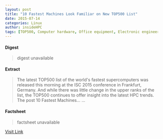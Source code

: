 ```yaml
---
layout: post
title: "10 Fastest Machines Look Familiar on New TOP500 List"
date: 2015-07-14
categories: Linux
author: insideHPC
tags: [TOP500, Computer hardware, Office equipment, Electronic engineering, Computing, Classes of computers, Computer architecture, Digital electronics, Supercomputing, Information technology, Computer science institutes, Supercomputer sites, Computer science, Supercomputers, Computers, Computer-related organizations, Computer science organizations, Digital technology, Computer engineering, Areas of computer science]
---
```



#### Digest
>digest unavailable

#### Extract
>The latest TOP500 list of the world's fastest supercomputers was released this morning at the ISC 2015 conference in Frankfurt, Germany. And while there was little change in the upper ranks of the list, the TOP500 continues to offer insight into the latest HPC trends. The post 10 Fastest Machines......

#### Factsheet
>factsheet unavailable

[Visit Link](https://www.linux.com/news/enterprise/high-performance/147-high-performance/839480-10-fastest-machines-look-familiar-on-new-top500-list/)



